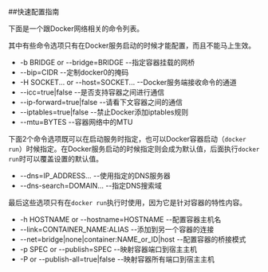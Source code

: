 ##快速配置指南

下面是一个跟Docker网络相关的命令列表。

其中有些命令选项只有在Docker服务启动的时候才能配置，而且不能马上生效。
* -b BRIDGE or --bridge=BRIDGE --指定容器挂载的网桥
* --bip=CIDR --定制docker0的掩码
* -H SOCKET... or --host=SOCKET... --Docker服务端接收命令的通道
* --icc=true|false --是否支持容器之间进行通信
* --ip-forward=true|false --请看下文容器之间的通信
* --iptables=true|false --禁止Docker添加iptables规则
* --mtu=BYTES --容器网络中的MTU

下面2个命令选项既可以在启动服务时指定，也可以Docker容器启动（`docker run`）时候指定。在Docker服务启动的时候指定则会成为默认值，后面执行`docker run`时可以覆盖设置的默认值。
* --dns=IP_ADDRESS... --使用指定的DNS服务器
* --dns-search=DOMAIN... --指定DNS搜索域

最后这些选项只有在`docker run`执行时使用，因为它是针对容器的特性内容。
* -h HOSTNAME or --hostname=HOSTNAME --配置容器主机名
* --link=CONTAINER_NAME:ALIAS --添加到另一个容器的连接
* --net=bridge|none|container:NAME_or_ID|host --配置容器的桥接模式
* -p SPEC or --publish=SPEC --映射容器端口到宿主主机
* -P or --publish-all=true|false --映射容器所有端口到宿主主机
